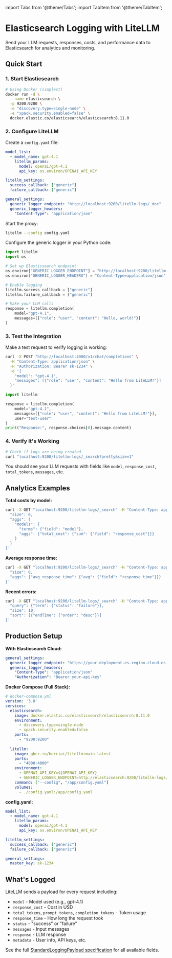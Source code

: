 import Tabs from '@theme/Tabs';
import TabItem from '@theme/TabItem';

# Elasticsearch Logging with LiteLLM

Send your LLM requests, responses, costs, and performance data to Elasticsearch for analytics and monitoring.

## Quick Start

### 1. Start Elasticsearch

```bash
# Using Docker (simplest)
docker run -d \
  --name elasticsearch \
  -p 9200:9200 \
  -e "discovery.type=single-node" \
  -e "xpack.security.enabled=false" \
  docker.elastic.co/elasticsearch/elasticsearch:8.11.0
```

### 2. Configure LiteLLM

<Tabs>
<TabItem value="proxy" label="LiteLLM Proxy">

Create a `config.yaml` file:

```yaml
model_list:
  - model_name: gpt-4.1
    litellm_params:
      model: openai/gpt-4.1
      api_key: os.environ/OPENAI_API_KEY

litellm_settings:
  success_callback: ["generic"]
  failure_callback: ["generic"]

general_settings:
  generic_logger_endpoint: "http://localhost:9200/litellm-logs/_doc"
  generic_logger_headers: 
    "Content-Type": "application/json"
```

Start the proxy:
```bash
litellm --config config.yaml
```

</TabItem>
<TabItem value="python-sdk" label="Python SDK">

Configure the generic logger in your Python code:

```python
import litellm
import os

# Set up Elasticsearch endpoint
os.environ["GENERIC_LOGGER_ENDPOINT"] = "http://localhost:9200/litellm-logs/_doc"
os.environ["GENERIC_LOGGER_HEADERS"] = "Content-Type=application/json"

# Enable logging
litellm.success_callback = ["generic"]
litellm.failure_callback = ["generic"]

# Make your LLM calls
response = litellm.completion(
    model="gpt-4.1",
    messages=[{"role": "user", "content": "Hello, world!"}]
)
```

</TabItem>
</Tabs>

### 3. Test the Integration

Make a test request to verify logging is working:

<Tabs>
<TabItem value="curl-proxy" label="Test Proxy">

```bash
curl -X POST "http://localhost:4000/v1/chat/completions" \
  -H "Content-Type: application/json" \
  -H "Authorization: Bearer sk-1234" \
  -d '{
    "model": "gpt-4.1",
    "messages": [{"role": "user", "content": "Hello from LiteLLM!"}]
  }'
```

</TabItem>
<TabItem value="python-test" label="Test Python SDK">

```python
import litellm

response = litellm.completion(
    model="gpt-4.1",
    messages=[{"role": "user", "content": "Hello from LiteLLM!"}],
    user="test-user"
)
print("Response:", response.choices[0].message.content)
```

</TabItem>
</Tabs>

### 4. Verify It's Working

```bash
# Check if logs are being created
curl "localhost:9200/litellm-logs/_search?pretty&size=1"
```

You should see your LLM requests with fields like `model`, `response_cost`, `total_tokens`, `messages`, etc.

## Analytics Examples

**Total costs by model:**
```bash
curl -X GET "localhost:9200/litellm-logs/_search" -H "Content-Type: application/json" -d '{
  "size": 0,
  "aggs": {
    "models": {
      "terms": {"field": "model"},
      "aggs": {"total_cost": {"sum": {"field": "response_cost"}}}
    }
  }
}'
```

**Average response time:**
```bash
curl -X GET "localhost:9200/litellm-logs/_search" -H "Content-Type: application/json" -d '{
  "size": 0,
  "aggs": {"avg_response_time": {"avg": {"field": "response_time"}}}
}'
```

**Recent errors:**
```bash
curl -X GET "localhost:9200/litellm-logs/_search" -H "Content-Type: application/json" -d '{
  "query": {"term": {"status": "failure"}},
  "size": 10,
  "sort": [{"endTime": {"order": "desc"}}]
}'
```

## Production Setup

**With Elasticsearch Cloud:**
```yaml
general_settings:
  generic_logger_endpoint: "https://your-deployment.es.region.cloud.es.io/litellm-logs/_doc"
  generic_logger_headers:
    "Content-Type": "application/json"
    "Authorization": "Bearer your-api-key"
```

**Docker Compose (Full Stack):**
```yaml
# docker-compose.yml
version: '3.8'
services:
  elasticsearch:
    image: docker.elastic.co/elasticsearch/elasticsearch:8.11.0
    environment:
      - discovery.type=single-node
      - xpack.security.enabled=false
    ports:
      - "9200:9200"
      
  litellm:
    image: ghcr.io/berriai/litellm:main-latest
    ports:
      - "4000:4000"
    environment:
      - OPENAI_API_KEY=${OPENAI_API_KEY}
      - GENERIC_LOGGER_ENDPOINT=http://elasticsearch:9200/litellm-logs/_doc
    command: ["--config", "/app/config.yaml"]
    volumes:
      - ./config.yaml:/app/config.yaml
```

**config.yaml:**
```yaml
model_list:
  - model_name: gpt-4.1
    litellm_params:
      model: openai/gpt-4.1
      api_key: os.environ/OPENAI_API_KEY

litellm_settings:
  success_callback: ["generic"]
  failure_callback: ["generic"]

general_settings:
  master_key: sk-1234
```

## What's Logged

LiteLLM sends a payload for every request including:

- `model` - Model used (e.g., gpt-4.1)
- `response_cost` - Cost in USD
- `total_tokens`, `prompt_tokens`, `completion_tokens` - Token usage
- `response_time` - How long the request took
- `status` - "success" or "failure"
- `messages` - Input messages
- `response` - LLM response
- `metadata` - User info, API keys, etc.

See the full [StandardLoggingPayload specification](../proxy/logging_spec) for all available fields.